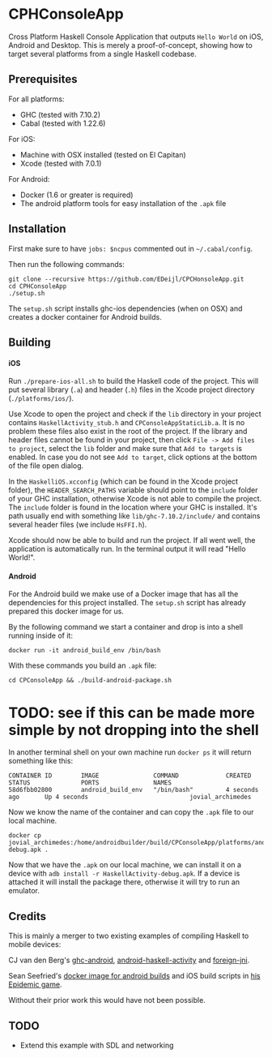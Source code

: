 # CPHConsoleApp

Cross Platform Haskell Console Application that outputs `Hello World` on iOS, Android and Desktop. This is merely a proof-of-concept, showing how to target several platforms from a single Haskell codebase.


## Prerequisites

For all platforms:
- GHC (tested with 7.10.2)
- Cabal (tested with 1.22.6)

For iOS:
- Machine with OSX installed (tested on El Capitan)
- Xcode (tested with 7.0.1)

For Android:
- Docker (1.6 or greater is required)
- The android platform tools for easy installation of the `.apk` file


## Installation

First make sure to have `jobs: $ncpus` commented out in `~/.cabal/config`.

Then run the following commands:

    git clone --recursive https://github.com/EDeijl/CPCHonsoleApp.git
    cd CPHConsoleApp
    ./setup.sh

The `setup.sh` script installs ghc-ios dependencies (when on OSX) and creates a docker container for Android builds.


## Building

#### iOS

Run `./prepare-ios-all.sh` to build the Haskell code of the project. This will put several library (`.a`) and header (`.h`) files in the Xcode project directory (`./platforms/ios/`).

Use Xcode to open the project and check if the `lib` directory in your project contains `HaskellActivity_stub.h` and `CPConsoleAppStaticLib.a`. It is no problem these files also exist in the root of the project.
If the library and header files cannot be found in your project, then click `File -> Add files to project`, select the `lib` folder and make sure that `Add to targets` is enabled. In case you do not see `Add to target`, click options at the bottom of the file open dialog.

In the `HaskelliOS.xcconfig` (which can be found in the Xcode project folder), the `HEADER_SEARCH_PATHS` variable should point to the `include` folder of your GHC installation, otherwise Xcode is not able to compile the project. The `include` folder is found in the location where your GHC is installed. It's path usually end with something like `lib/ghc-7.10.2/include/` and contains several header files (we include `HsFFI.h`).

Xcode should now be able to build and run the project. If all went well, the application is automatically run. In the terminal output it will read "Hello World!".


#### Android

For the Android build we make use of a Docker image that has all the dependencies for this project installed.
The `setup.sh` script has already prepared this docker image for us. 

By the following command we start a container and drop is into a shell running inside of it:

    docker run -it android_build_env /bin/bash
    
With these commands you build an `.apk` file:

    cd CPConsoleApp && ./build-android-package.sh

# TODO: see if this can be made more simple by not dropping into the shell 


In another terminal shell on your own machine run `docker ps` it will return something like this:

    CONTAINER ID        IMAGE               COMMAND             CREATED             STATUS              PORTS               NAMES
    58d6fbb02800        android_build_env   "/bin/bash"         4 seconds ago       Up 4 seconds                            jovial_archimedes

Now we know the name of the container and can copy the `.apk` file to our local machine.

    docker cp jovial_archimedes:/home/androidbuilder/build/CPConsoleApp/platforms/android/bin/HaskellActivity-debug.apk .

Now that we have the `.apk` on our local machine, we can install it on a device with `adb install -r HaskellActivity-debug.apk`. If a device is attached it will install the package there, otherwise it will try to run an emulator.


## Credits

This is mainly a merger to two existing examples of compiling Haskell to mobile devices:

CJ van den Berg's [ghc-android](https://github.com/neurocyte/ghc-android), [android-haskell-activity](https://github.com/neurocyte/android-haskell-activity) and [foreign-jni](https://github.com/neurocyte/foreign-jni).

Sean Seefried's [docker image for android builds](https://github.com/sseefried/docker-build-ghc-android) and iOS build scripts in [his Epidemic game](https://github.com/sseefried/open-epidemic-game).

Without their prior work this would have not been possible.


## TODO

* Extend this example with SDL and networking

